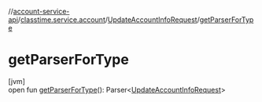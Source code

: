 //[account-service-api](../../../index.md)/[classtime.service.account](../index.md)/[UpdateAccountInfoRequest](index.md)/[getParserForType](get-parser-for-type.md)

# getParserForType

[jvm]\
open fun [getParserForType](get-parser-for-type.md)(): Parser&lt;[UpdateAccountInfoRequest](index.md)&gt;
